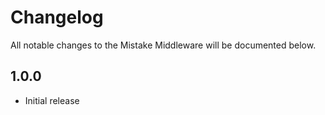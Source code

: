 # Changelog

All notable changes to the Mistake Middleware will be documented below.

## 1.0.0
* Initial release